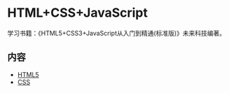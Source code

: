 # HTML+CSS+JavaScript

学习书籍：《HTML5+CSS3+JavaScript从入门到精通(标准版)》未来科技编著。

## 内容
- [HTML5](https://ebook.big1000.com/15-HTML+CSS+JavaScript/01-HTML5/)
- [CSS](https://ebook.big1000.com/15-HTML+CSS+JavaScript/02-CSS/)
